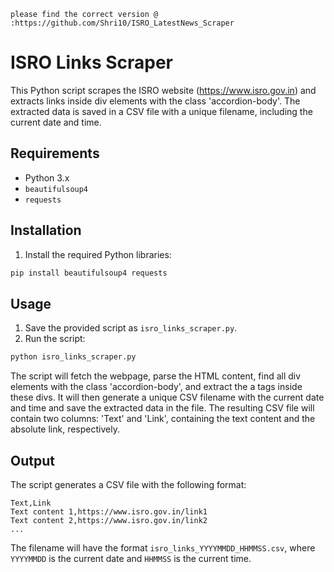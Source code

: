 ``` text
please find the correct version @ :https://github.com/Shri10/ISRO_LatestNews_Scraper
```

# ISRO Links Scraper

This Python script scrapes the ISRO website (https://www.isro.gov.in) and extracts links inside div elements with the class 'accordion-body'. The extracted data is saved in a CSV file with a unique filename, including the current date and time.

## Requirements

- Python 3.x
- `beautifulsoup4`
- `requests`

## Installation

1. Install the required Python libraries:

```bash
pip install beautifulsoup4 requests
```

## Usage

1. Save the provided script as `isro_links_scraper.py`.
2. Run the script:

```bash
python isro_links_scraper.py
```

The script will fetch the webpage, parse the HTML content, find all div elements with the class 'accordion-body', and extract the a tags inside these divs. It will then generate a unique CSV filename with the current date and time and save the extracted data in the file. The resulting CSV file will contain two columns: 'Text' and 'Link', containing the text content and the absolute link, respectively.

## Output

The script generates a CSV file with the following format:

```
Text,Link
Text content 1,https://www.isro.gov.in/link1
Text content 2,https://www.isro.gov.in/link2
...
```

The filename will have the format `isro_links_YYYYMMDD_HHMMSS.csv`, where `YYYYMMDD` is the current date and `HHMMSS` is the current time.